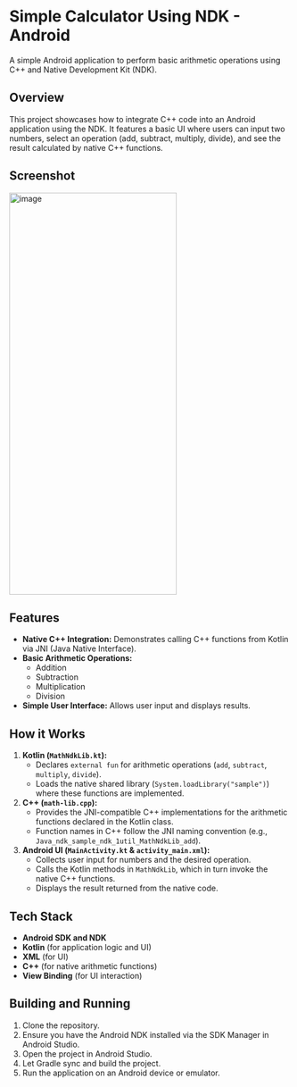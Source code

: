 # Simple Calculator Using NDK - Android

A simple Android application to perform basic arithmetic operations using C++ and Native Development Kit (NDK).

## Overview

This project showcases how to integrate C++ code into an Android application using the NDK. It features a basic UI where users can input two numbers, select an operation (add, subtract, multiply, divide), and see the result calculated by native C++ functions.

## Screenshot
<img width="300" height="720" alt="image" src="https://github.com/user-attachments/assets/300d8016-683f-475a-95ca-194a452e82fb" />


## Features

*   **Native C++ Integration:** Demonstrates calling C++ functions from Kotlin via JNI (Java Native Interface).
*   **Basic Arithmetic Operations:**
    *   Addition
    *   Subtraction
    *   Multiplication
    *   Division
*   **Simple User Interface:** Allows user input and displays results.

## How it Works

1.  **Kotlin (`MathNdkLib.kt`):**
    *   Declares `external fun` for arithmetic operations (`add`, `subtract`, `multiply`, `divide`).
    *   Loads the native shared library (`System.loadLibrary("sample")`) where these functions are implemented.
2.  **C++ (`math-lib.cpp`):**
    *   Provides the JNI-compatible C++ implementations for the arithmetic functions declared in the Kotlin class.
    *   Function names in C++ follow the JNI naming convention (e.g., `Java_ndk_sample_ndk_1util_MathNdkLib_add`).
3.  **Android UI (`MainActivity.kt` & `activity_main.xml`):**
    *   Collects user input for numbers and the desired operation.
    *   Calls the Kotlin methods in `MathNdkLib`, which in turn invoke the native C++ functions.
    *   Displays the result returned from the native code.

## Tech Stack

*   **Android SDK and NDK**
*   **Kotlin** (for application logic and UI)
*   **XML** (for UI)
*   **C++** (for native arithmetic functions)
*   **View Binding** (for UI interaction)

## Building and Running

1.  Clone the repository.
2.  Ensure you have the Android NDK installed via the SDK Manager in Android Studio.
3.  Open the project in Android Studio.
4.  Let Gradle sync and build the project.
5.  Run the application on an Android device or emulator.
